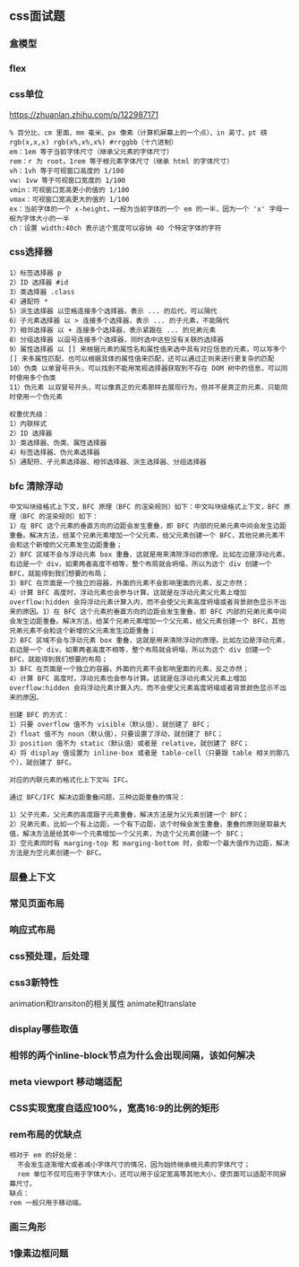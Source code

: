 ## css面试题
### 盒模型
### flex
### css单位
https://zhuanlan.zhihu.com/p/122987171
```
% 百分比、cm 里面、mm 毫米、px 像素（计算机屏幕上的一个点）、in 英寸、pt 磅
rgb(x,x,x) rgb(x%,x%,x%) #rrggbb（十六进制）
em：1em 等于当前字体尺寸（继承父元素的字体尺寸）
rem：r 为 root，1rem 等于根元素字体尺寸（继承 html 的字体尺寸）
vh：1vh 等于可视窗口高度的 1/100
vw: 1vw 等于可视窗口宽度的 1/100
vmin：可视窗口宽高更小的值的 1/100
vmax：可视窗口宽高更大的值的 1/100
ex：当前字体的一个 x-height，一般为当前字体的一个 em 的一半，因为一个 'x' 字母一般为字体大小的一半
ch：设置 width:40ch 表示这个宽度可以容纳 40 个特定字体的字符
```

### css选择器

```
1）标签选择器 p
2）ID 选择器 #id
3）类选择器 .class
4）通配符 *
5）派生选择器 以空格连接多个选择器，表示 ... 的后代，可以隔代
6）子元素选择器 以 > 连接多个选择器，表示 ... 的子元素，不能隔代
7）相邻选择器 以 + 连接多个选择器，表示紧跟在 ... 的兄弟元素
8）分组选择器 以逗号连接多个选择器，同时选中这些没有关联的选择器
9）属性选择器 以 [] 来根据元素的属性名和属性值来选中具有对应信息的元素，可以写多个 [] 来多属性匹配，也可以根据具体的属性值来匹配，还可以通过正则来进行更复杂的匹配
10）伪类 以单冒号开头，可以找到不能用常规选择器获取到不存在 DOM 树中的信息，可以同时使用多个伪类
11）伪元素 以双冒号开头，可以像真正的元素那样去展现行为，但并不是真正的元素，只能同时使用一个伪元素

权重优先级：
1）内联样式
2）ID 选择器
3）类选择器、伪类、属性选择器
4）标签选择器、伪元素选择器
5）通配符、子元素选择器、相邻选择器、派生选择器、分组选择器
```

### bfc 清除浮动
```
中文叫块级格式上下文，BFC 原理（BFC 的渲染规则）如下：中文叫块级格式上下文，BFC 原理（BFC 的渲染规则）如下：
1）在 BFC 这个元素的垂直方向的边距会发生重叠，即 BFC 内部的兄弟元素中间会发生边距重叠。解决方法，给某个兄弟元素增加一个父元素，给父元素创建一个 BFC，其他兄弟元素不会和这个新增的父元素发生边距重叠；
2）BFC 区域不会与浮动元素 box 重叠，这就是用来清除浮动的原理。比如左边是浮动元素，右边是一个 div，如果两者高度不相等，整个布局就会坍塌，所以为这个 div 创建一个 BFC，就能得到我们想要的布局；
3）BFC 在页面是一个独立的容器，外面的元素不会影响里面的元素，反之亦然；
4）计算 BFC 高度时，浮动元素也会参与计算。这就是在浮动元素父元素上增加 overflow:hidden 会将浮动元素计算入内，而不会使父元素高度坍塌或者背景颜色显示不出来的原因。1）在 BFC 这个元素的垂直方向的边距会发生重叠，即 BFC 内部的兄弟元素中间会发生边距重叠。解决方法，给某个兄弟元素增加一个父元素，给父元素创建一个 BFC，其他兄弟元素不会和这个新增的父元素发生边距重叠；
2）BFC 区域不会与浮动元素 box 重叠，这就是用来清除浮动的原理。比如左边是浮动元素，右边是一个 div，如果两者高度不相等，整个布局就会坍塌，所以为这个 div 创建一个 BFC，就能得到我们想要的布局；
3）BFC 在页面是一个独立的容器，外面的元素不会影响里面的元素，反之亦然；
4）计算 BFC 高度时，浮动元素也会参与计算。这就是在浮动元素父元素上增加 overflow:hidden 会将浮动元素计算入内，而不会使父元素高度坍塌或者背景颜色显示不出来的原因。

创建 BFC 的方式：
1）只要 overflow 值不为 visible（默认值），就创建了 BFC；
2）float 值不为 noun（默认值），只要设置了浮动，就创建了 BFC；
3）position 值不为 static（默认值）或者是 relative，就创建了 BFC；
4）将 display 值设置为 inline-box 或者是 table-cell（只要跟 table 相关的那几个），就创建了 BFC。

对应的内联元素的格式化上下文叫 IFC。

通过 BFC/IFC 解决边距重叠问题，三种边距重叠的情况：

1）父子元素，父元素的高度跟子元素重叠，解决方法是为父元素创建一个 BFC；
2）兄弟元素，比如一个有上边距，一个有下边距，这个时候会发生重叠，重叠的原则是取最大值，解决方法是给其中一个元素增加一个父元素，为这个父元素创建一个 BFC；
3）空元素同时有 marging-top 和 marging-bottom 时，会取一个最大值作为边距，解决方法是为空元素创建一个 BFC。
```
### 层叠上下文
### 常见页面布局
### 响应式布局
### css预处理，后处理
### css3新特性
animation和transiton的相关属性
animate和translate
### display哪些取值
### 相邻的两个inline-block节点为什么会出现间隔，该如何解决
### meta viewport 移动端适配
### CSS实现宽度自适应100%，宽高16:9的比例的矩形
### rem布局的优缺点
```
相对于 em 的好处是：
  不会发生逐渐增大或者减小字体尺寸的情况，因为始终继承根元素的字体尺寸；
  rem 单位不仅可应用于字体大小，还可以用于设定宽高等其他大小，使页面可以适配不同屏幕尺寸。
缺点：
rem 一般只用于移动端。
```
### 画三角形
### 1像素边框问题